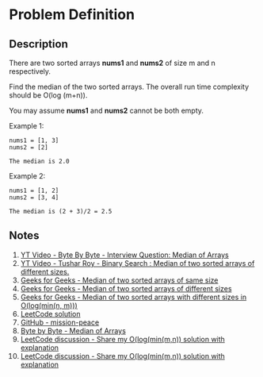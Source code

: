 # Problem Definition

## Description

There are two sorted arrays **nums1** and **nums2** of size m and n respectively.

Find the median of the two sorted arrays. The overall run time complexity should be O(log (m+n)).

You may assume **nums1** and **nums2** cannot be both empty.

Example 1:

```plaintext
nums1 = [1, 3]
nums2 = [2]

The median is 2.0
```

Example 2:

```plaintext
nums1 = [1, 2]
nums2 = [3, 4]

The median is (2 + 3)/2 = 2.5
```

## Notes

1. [YT Video - Byte By Byte - Interview Question: Median of Arrays](https://www.youtube.com/watch?v=HGgdcKbC5ro)
2. [YT Video - Tushar Roy - Binary Search : Median of two sorted arrays of different sizes.](https://www.youtube.com/watch?v=LPFhl65R7ww)
3. [Geeks for Geeks - Median of two sorted arrays of same size](https://www.geeksforgeeks.org/median-of-two-sorted-arrays/)
4. [Geeks for Geeks - Median of two sorted arrays of different sizes](https://www.geeksforgeeks.org/median-of-two-sorted-arrays-of-different-sizes/)
5. [Geeks for Geeks - Median of two sorted arrays with different sizes in O(log(min(n, m)))](https://www.geeksforgeeks.org/median-two-sorted-arrays-different-sizes-ologminn-m/)
6. [LeetCode solution](https://leetcode.com/problems/median-of-two-sorted-arrays/solution/)
7. [GitHub - mission-peace](https://github.com/mission-peace/interview/blob/master/src/com/interview/binarysearch/MedianOfTwoSortedArrayOfDifferentLength.java)
8. [Byte by Byte - Median of Arrays](https://www.byte-by-byte.com/median/)
9. [LeetCode discussion - Share my O(log(min(m,n)) solution with explanation](<https://leetcode.com/problems/median-of-two-sorted-arrays/discuss/2481/Share-my-O(log(min(mn))-solution-with-explanation/2952>)
10. [LeetCode discussion - Share my O(log(min(m,n)) solution with explanation](<https://leetcode.com/problems/median-of-two-sorted-arrays/discuss/2481/Share-my-O(log(min(mn))-solution-with-explanation/246245>)